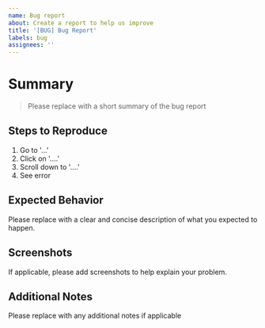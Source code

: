 ```yaml
---
name: Bug report
about: Create a report to help us improve
title: '[BUG] Bug Report'
labels: bug
assignees: ''
---
```


# Summary

> Please replace with a short summary of the bug report

## Steps to Reproduce

1. Go to '...'
2. Click on '....'
3. Scroll down to '....'
4. See error

## Expected Behavior

Please replace with a clear and concise description of what you expected to happen.

## Screenshots

If applicable, please add screenshots to help explain your problem.

## Additional Notes

Please replace with any additional notes if applicable
